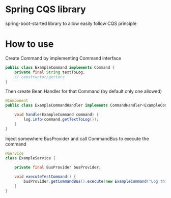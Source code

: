# Spring CQS library
spring-boot-started library to allow easily follow CQS principle

# How to use
Create Command by implementing Command interface

```java
public class ExampleCommand implements Command {
    private final String textToLog;
    // constructor/getters
}
```

Then create Bean Handler for that Command (by default only one allowed)

```java
@Component
public class ExampleCommandHandler implements CommandHandler<ExampleCommand> {

    void handle(ExampleCommand command) {
        log.info(command.getTextToLog());
    }
}
```

Inject somewhere BusProvider and call CommandBus to execute the command

```java
@Service
class ExampleService {
    
    private final BusProvider busProvider;

    void executeTestCommand() {
        busProvider.getCommandBus().execute(new ExampleCommand("Log this"));
    }
}
```
